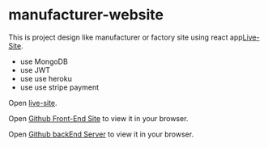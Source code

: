 # manufacturer-website

This is project design like manufacturer or factory site using react app[Live-Site](https://manufacturer-a7f2a.web.app/).

* use MongoDB 
* use JWT 
* use use heroku 
* use use stripe payment 

Open [live-site](https://manufacturer-a7f2a.web.app/).

Open [Github Front-End Site](https://github.com/programming-hero-web-course1/manufacturer-website-client-side-Cihsan) to view it in your browser.


Open [Github backEnd Server](https://github.com/programming-hero-web-course1/manufacturer-website-server-side-Cihsan) to view it in your browser.

